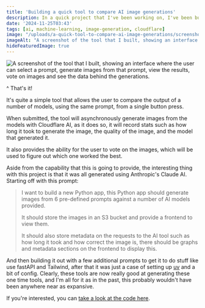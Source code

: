 ```yaml
---
title: 'Building a quick tool to compare AI image generations'
description: In a quick project that I've been working on, I've been building a tool that allows users to generate images based on their content or prompts. This seemed to work great in quite a few cases, however, we found that in some cases, the images were not as good as we expected, so I needed a tool to compare the images generated by different models in order to see if there was a single model that could be used instead, or if it was better to use a combination of models.
date: '2024-11-25T03:43'
tags: [ai, machine-learning, image-generation, cloudflare]
image: "/uploads/a-quick-tool-to-compare-ai-image-generations/screenshot.png"
imageAlt: "A screenshot of the tool that I built, showing an interface where the user can select a prompt, generate images from that prompt, view the results, vote on images and see the data behind the generations."
hideFeaturedImage: true
---
```


![A screenshot of the tool that I built, showing an interface where the user can select a prompt, generate images from that prompt, view the results, vote on images and see the data behind the generations.](/uploads/a-quick-tool-to-compare-ai-image-generations/screenshot.png)

^ That's it!

It's quite a simple tool that allows the user to compare the output of a number of models, using the same prompt, from a single button press.

When submitted, the tool will asynchronously generate images from the models with Cloudflare AI, as it does so, it will record stats such as how long it took to generate the image, the quality of the image, and the model that generated it.

It also provides the ability for the user to vote on the images, which will be used to figure out which one worked the best.

Aside from the capability that this is going to provide, the interesting thing with this project is that it was all generated using Anthropic's Claude AI. Starting off with this prompt:

> I want to build a new Python app, this Python app should generate images from 6 pre-defined prompts against a number of AI models provided.
>
> It should store the images in an S3 bucket and provide a frontend to view them.
>
> It should also store metadata on the requests to the AI tool such as how long it took and how correct the image is, there should be graphs and metadata sections on the frontend to display this.

And then building it out with a few additional prompts to get it to do stuff like use fastAPI and Tailwind, after that it was just a case of setting up [uv](https://astral.sh/blog/uv) and a bit of config. Clearly, these tools are now really good at generating these one time tools, and I'm all for it as in the past, this probably wouldn't have been anywhere near as expansive.

If you're interested, you can [take a look at the code here](https://github.com/nicholasgriffintn/ai-image-generation-comparison/tree/main).